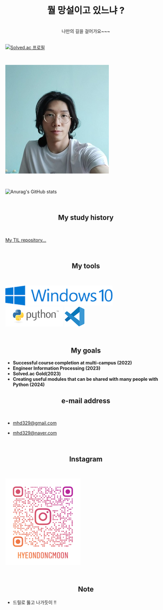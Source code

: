 # <center>뭘 망설이고 있느냐 ?</center>

<br>

<center> 나만의 길을 걸어가요~~~ </center>

<br>

 

[![Solved.ac
프로필](http://mazassumnida.wtf/api/generate_badge?boj=mhd329)](https://solved.ac/mhd329)

<br>


![my_profile](README.assets/my_profile.jpg)

<br>

![Anurag's GitHub stats](https://github-readme-stats.vercel.app/api?username=mhd329&show_icons=true&theme=dracula)

<br>

## <center>My study history</center>

<br>

[My TIL repository...](https://github.com/mhd329/TIL)

<br>

## <center>My tools</center>

<br>

![windows 10](README.assets/Windows_10_Logo.svg.png) ![python](README.assets/python-logo-master-v3-TM.png) ![vsc](README.assets/pngwing.com.png)

<br>

## <center>My goals</center>

- **Successful course completion at multi-campus (2022)**
- **Engineer Information Processing (2023)**
- **Solved.ac Gold(2023)**
- **Creating useful modules that can be shared with many people with Python (2024)**

## <center>e-mail address</center>

<br>

- mhd329@gmail.com

- mhd329@naver.com

<br>

## <center>Instagram</center>

<br>

![hyeondongmoon_qr.png](README.assets/hyeondongmoon_qr.png)

<br>

## <center>Note</center>

- 드릴로 뚫고 나가듯이 !!
